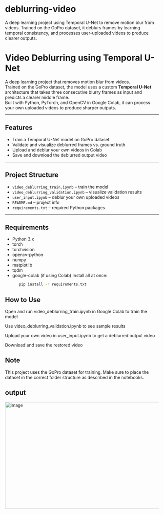 # deblurring-video
A deep learning project using Temporal U-Net to remove motion blur from videos. Trained on the GoPro dataset, it deblurs frames by learning temporal consistency, and processes user-uploaded videos to produce clearer outputs.

# Video Deblurring using Temporal U-Net

A deep learning project that removes motion blur from videos.  
Trained on the GoPro dataset, the model uses a custom **Temporal U-Net** architecture that takes three consecutive blurry frames as input and predicts a clearer middle frame.  
Built with Python, PyTorch, and OpenCV in Google Colab, it can process your own uploaded videos to produce sharper outputs.

---

##  Features
- Train a Temporal U-Net model on GoPro dataset
- Validate and visualize deblurred frames vs. ground truth
- Upload and deblur your own videos in Colab
- Save and download the deblurred output video

---

##  Project Structure
- `video_deblurring_train.ipynb` – train the model
- `video_deblurring_validation.ipynb` – visualize validation results
- `user_input.ipynb` – deblur your own uploaded videos
- `README.md` – project info
- `requirements.txt` – required Python packages

---

## Requirements
- Python 3.x
- torch
- torchvision
- opencv-python
- numpy
- matplotlib
- tqdm
- google-colab (if using Colab)
Install all at once:
   ```bash
      pip install -r requirements.txt
## How to Use
Open and run video_deblurring_train.ipynb in Google Colab to train the model

Use video_deblurring_validation.ipynb to see sample results

Upload your own video in user_input.ipynb to get a deblurred output video

Download and save the restored video

## Note
This project uses the GoPro dataset for training.
Make sure to place the dataset in the correct folder structure as described in the notebooks.

## output

<img width="1738" height="350" alt="image" src="https://github.com/user-attachments/assets/6e7d665c-45b8-4f64-961c-e15b6758e74a" />

